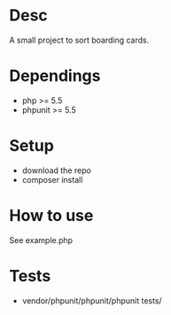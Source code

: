 Desc
========================
A small project to sort boarding cards.

Dependings
========================
* php >= 5.5
* phpunit >= 5.5

Setup
========================
* download the repo
* composer install

How to use
========================
See example.php

Tests
========================
* vendor/phpunit/phpunit/phpunit tests/